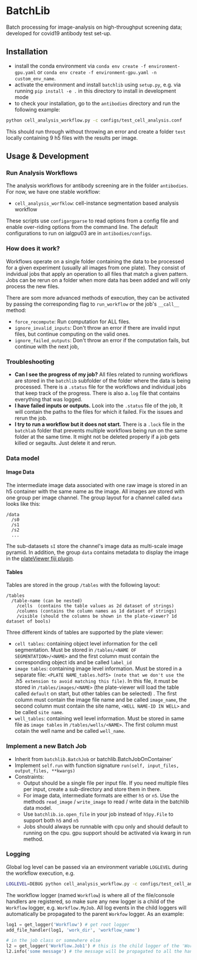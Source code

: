 # BatchLib

Batch processing for image-analysis on high-throughput screening data; developed for covid19 antibody test set-up.


## Installation

- install the conda environment via `conda env create -f environment-gpu.yaml` or `conda env create -f environment-gpu.yaml -n custom_env_name`.
- activate the environment and install `batchlib` using `setup.py`, e.g. via running `pip install -e .` in this directory to install in development mode
- to check your installation, go to the `antibodies` directory and run the following example:
``` sh
python cell_analysis_workflow.py -c configs/test_cell_analysis.conf
```
This should run through without throwing an error and create a folder `test` locally containing 9 h5 files with the results per image.


## Usage & Development

### Run Analysis Workflows

The analysis workflows for antibody screening are in the folder `antibodies`.
For now, we have one stable workflow:
- `cell_analysis_worfklow`: cell-instance segmentation based analysis workflow

These scripts use `configargparse` to read options from a config file and enable over-riding options
from the command line. The default configurations to run on ialgpu03 are in `antibodies/configs`.

### How does it work?

Workflows operate on a single folder containing the data to be processed for a given experiment (usually all images from one plate).
They consist of indvidual jobs that apply an operation to all files that match a given pattern.
Jobs can be rerun on a folder when more data has been added and will only process the new files.

There are som more advanced methods of execution, they can be activated by passing the corresponding flag to `run_workflow` or the job's `__call__` method:
- `force_recompute`: Run computation for ALL files.
- `ignore_invalid_inputs`: Don't throw an error if there are invalid input files, but continue computing on the valid ones.
- `ignore_failed_outputs`: Don't throw an error if the computation fails, but continue with the next job,

### Troubleshooting

- **Can I see the progress of my job?** All files related to running workflows are stored in the `batchlib` subfolder of the folder where the data is being processed. There is a `.status` file for the workflows and individual jobs that keep track of the progress. There is also a`.log` file that contains everything that was logged.
- **I have failed inputs or outputs.** Look into the `.status` file of the job, It will contain the paths to the files for which it failed. Fix the issues and rerun the job.
- **I try to run a workflow but it does not start.** There is a `.lock` file in the `batchlab` folder that prevents multiple workflows being run on the same folder at the same time. It might not be deleted properly if a job gets killed or segaults. Just delete it and rerun.

### Data model

#### Image Data

The intermediate image data associated with one raw image is stored in an h5 container with the same name as the image.
All images are stored with one group per image channel. The group layout for a channel called `data` looks like this:
```
/data
  /s0
  /s1
  /s2
  ...
```
The sub-datasets `sI` store the channel's image data as multi-scale image pyramid.
In addition, the group `data` contains metadata to display the image in the [plateViewer fiji plugin](https://github.com/embl-cba/fiji-plugin-plateViewer).

#### Tables

Tables are stored in the group `/tables` with the following layout:
```
/tables
  /table-name (can be nested)
    /cells  (contains the table values as 2d dataset of strings)
    /columns (contains the column names as 1d dataset of strings)
    /visible (should the columns be shown in the plate-viewer? 1d dataset of bools)
```
Three different kinds of tables are supported by the plate viewer:
- `cell tables`: containing object level information for the cell segmentation. Must be stored in `/tables/<NAME OF SEGMENTATION>/<NAME>` and the first column must contain the corresponding object ids and be called `label_id`
- `image tables`: containing image level information. Must be stored in a separate file: `<PLATE NAME_tables.hdf5> (note that we don't use the `.h5` extension to avoid matching this file)`. In this file, it must be stored in `/tables/images/<NAME>` (the plate-viewer will load the table called `default` on start, but other tables can be selected) . The first column must contain the image file name and be called `image_name`, the second column must contain the site name, `<WELL NAME-ID IN WELL>` and be called `site name`.
- `well_tables`: containing well level information. Must be stored in same file as `image tables` in `/tables/wells/<NAME>`. The first column must cotain the well name and be called `well_name`.

### Implement a new Batch Job

- Inherit from `batchlib.BatchJob` or batchlib.BatchJobOnContainer`
- Implement `self.run` with function signature `run(self, input_files, output_files, **kwargs)`
- Constraints:
    - Output should be a single file per input file. If you need multiple files per input, create a sub-directory and store them in there.
    - For image data, intermediate formats are either `h5` or `n5`. Use the methods `read_image` / `write_image` to read / write data in the batchlib data model.
    - Use `batchlib.io.open_file` in your job instead of `h5py.File` to support both `h5` and `n5`
    - Jobs should always be runnable with cpu only and should default to running on the cpu. gpu support should be activated via kwarg in run method.

### Logging

Global log level can be passed via an environment variable `LOGLEVEL` during the workflow execution, e.g.
```sh
LOGLEVEL=DEBUG python cell_analysis_workflow.py -c configs/test_cell_analysis.conf
```

The workflow logger (named `Workflow`) is where all of the file/console handlers are registered, so make sure any new
logger is a child of the `Workflow` logger, e.g. `Workflow.MyJob`. All log events in the child loggers will automatically
be propagated to the parent `Workfow` logger. As an example:
```python
log1 = get_logger('Workflow') # get root logger
add_file_handler(log1, 'work_dir', 'workflow_name')

# in the job class or somewhere else
l2 = get_logger('Workflow.Job1') # this is the child logger of the 'Workfow' logger
l2.info('some message') # the message will be propagated to all the handlers registered in the parent logger
```
